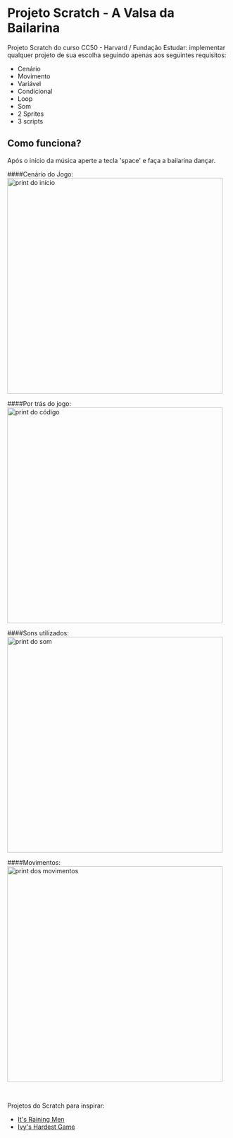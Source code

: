 # Projeto Scratch - A Valsa da Bailarina

Projeto Scratch do curso CC50 - Harvard / Fundação Estudar: implementar qualquer projeto de sua escolha seguindo apenas aos seguintes requisitos:

- Cenário
- Movimento
- Variável
- Condicional
- Loop
- Som
- 2 Sprites
- 3 scripts
  
## Como funciona?

Após o início da música aperte a tecla 'space' e faça a bailarina dançar.

####Cenário do Jogo:
<br>
<img width="489" alt="print do início" src="scratch_project_CC50/images/projeto.png">

####Por trás do jogo:
<br>
<img width="489" alt="print do código" src="scratch_project_CC50/images/código.png">

####Sons utilizados:
<br>
<img width="489" alt="print do som" src="scratch_project_CC50/images/som.png">

####Movimentos:
<br>
<img width="489" alt="print dos movimentos" src="scratch_project_CC50/images/movimentos.png">

<br>
<p>Projetos do Scratch para inspirar:</p>

<ul>
<li role="presentation"><a href="https://scratch.mit.edu/projects/37412/" target="_blank">It&#39;s Raining Men</a></li>
<li role="presentation"><a href="https://scratch.mit.edu/projects/326129587/" target="_blank">Ivy&#39;s Hardest Game</a></li>
<ul />
